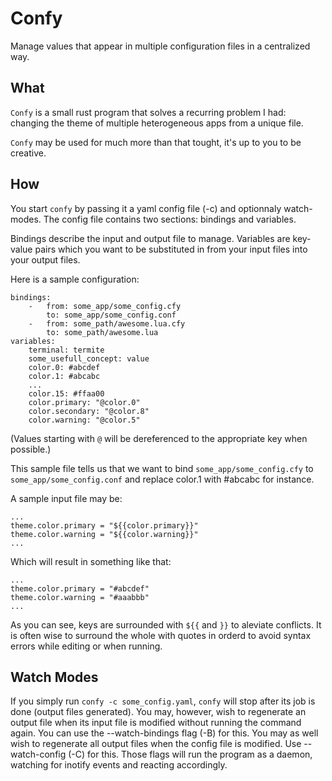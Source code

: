 # Confy

Manage values that appear in multiple configuration files in a centralized way.

## What

`Confy` is a small rust program that solves a recurring problem I had: changing the theme of multiple heterogeneous apps from a unique file.

`Confy` may be used for much more than that tought, it's up to you to be creative.

## How

You start `confy` by passing it a yaml config file (-c) and optionnaly watch-modes. The config file contains two sections: bindings and variables.

Bindings describe the input and output file to manage.
Variables are key-value pairs which you want to be substituted in from your input files into your output files.

Here is a sample configuration:

    bindings:
        -   from: some_app/some_config.cfy
            to: some_app/some_config.conf
        -   from: some_path/awesome.lua.cfy
            to: some_path/awesome.lua
    variables:
        terminal: termite
        some_usefull_concept: value
        color.0: #abcdef
        color.1: #abcabc
        ...
        color.15: #ffaa00
        color.primary: "@color.0"
        color.secondary: "@color.8"
        color.warning: "@color.5"

(Values starting with `@` will be dereferenced to the appropriate key when possible.)

This sample file tells us that we want to bind `some_app/some_config.cfy` to `some_app/some_config.conf` and replace color.1 with #abcabc for instance.

A sample input file may be:

    ...
    theme.color.primary = "${{color.primary}}"
    theme.color.warning = "${{color.warning}}"
    ...

Which will result in something like that:

    ...
    theme.color.primary = "#abcdef"
    theme.color.warning = "#aaabbb"
    ...

As you can see, keys are surrounded with `${{` and `}}` to aleviate conflicts. It is often wise to surround the whole with quotes in orderd to avoid syntax errors while editing or when running.

## Watch Modes

If you simply run `confy -c some_config.yaml`, `confy` will stop after its job is done (output files generated).
You may, however, wish to regenerate an output file when its input file is modified without running the command again. You can use the --watch-bindings flag (-B) for this.
You may as well wish to regenerate all output files when the config file is modified. Use --watch-config (-C) for this.
Those flags will run the program as a daemon, watching for inotify events and reacting accordingly.
